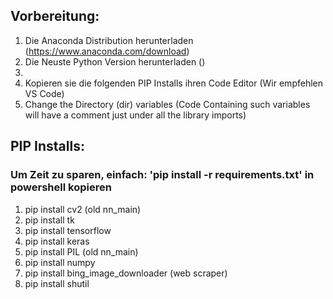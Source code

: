 ## Vorbereitung:
1. Die Anaconda Distribution herunterladen (https://www.anaconda.com/download)
2. Die Neuste Python Version herunterladen ()
3. 
4. Kopieren sie die folgenden PIP Installs ihren Code Editor (Wir empfehlen VS Code)
5. Change the Directory (dir) variables (Code Containing such variables will have a comment just under all the library imports)

## PIP Installs:
### Um Zeit zu sparen, einfach: 'pip install -r requirements.txt' in powershell kopieren
1.  pip install cv2 (old nn_main)
2.  pip install tk
3.  pip install tensorflow
4.  pip install keras
5.  pip install PIL (old nn_main)
6.  pip install numpy
7.  pip install bing_image_downloader (web scraper)
8.  pip install shutil


